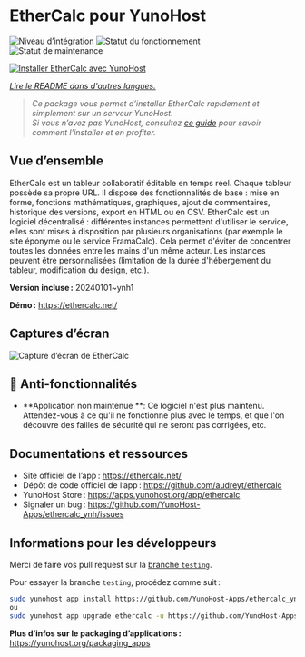 <!--
Nota bene : ce README est automatiquement généré par <https://github.com/YunoHost/apps/tree/master/tools/readme_generator>
Il NE doit PAS être modifié à la main.
-->

# EtherCalc pour YunoHost

[![Niveau d’intégration](https://dash.yunohost.org/integration/ethercalc.svg)](https://dash.yunohost.org/appci/app/ethercalc) ![Statut du fonctionnement](https://ci-apps.yunohost.org/ci/badges/ethercalc.status.svg) ![Statut de maintenance](https://ci-apps.yunohost.org/ci/badges/ethercalc.maintain.svg)

[![Installer EtherCalc avec YunoHost](https://install-app.yunohost.org/install-with-yunohost.svg)](https://install-app.yunohost.org/?app=ethercalc)

*[Lire le README dans d'autres langues.](./ALL_README.md)*

> *Ce package vous permet d’installer EtherCalc rapidement et simplement sur un serveur YunoHost.*  
> *Si vous n’avez pas YunoHost, consultez [ce guide](https://yunohost.org/install) pour savoir comment l’installer et en profiter.*

## Vue d’ensemble

EtherCalc est un tableur collaboratif éditable en temps réel. Chaque tableur possède sa propre URL. Il dispose des fonctionnalités de base : mise en forme, fonctions mathématiques, graphiques, ajout de commentaires, historique des versions, export en HTML ou en CSV. EtherCalc est un logiciel décentralisé : différentes instances permettent d'utiliser le service, elles sont mises à disposition par plusieurs organisations (par exemple le site éponyme ou le service FramaCalc). Cela permet d'éviter de concentrer toutes les données entre les mains d'un même acteur. Les instances peuvent être personnalisées (limitation de la durée d'hébergement du tableur, modification du design, etc.).


**Version incluse :** 20240101~ynh1

**Démo :** <https://ethercalc.net/>

## Captures d’écran

![Capture d’écran de EtherCalc](./doc/screenshots/screenshot.png)

## :red_circle: Anti-fonctionnalités

- **Application non maintenue **: Ce logiciel n'est plus maintenu. Attendez-vous à ce qu'il ne fonctionne plus avec le temps, et que l'on découvre des failles de sécurité qui ne seront pas corrigées, etc.

## Documentations et ressources

- Site officiel de l’app : <https://ethercalc.net/>
- Dépôt de code officiel de l’app : <https://github.com/audreyt/ethercalc>
- YunoHost Store : <https://apps.yunohost.org/app/ethercalc>
- Signaler un bug : <https://github.com/YunoHost-Apps/ethercalc_ynh/issues>

## Informations pour les développeurs

Merci de faire vos pull request sur la [branche `testing`](https://github.com/YunoHost-Apps/ethercalc_ynh/tree/testing).

Pour essayer la branche `testing`, procédez comme suit :

```bash
sudo yunohost app install https://github.com/YunoHost-Apps/ethercalc_ynh/tree/testing --debug
ou
sudo yunohost app upgrade ethercalc -u https://github.com/YunoHost-Apps/ethercalc_ynh/tree/testing --debug
```

**Plus d’infos sur le packaging d’applications :** <https://yunohost.org/packaging_apps>
